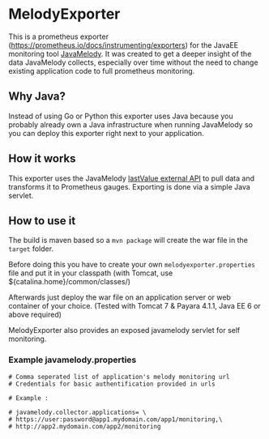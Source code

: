 # MelodyExporter

This is a prometheus exporter (<https://prometheus.io/docs/instrumenting/exporters>) for the JavaEE monitoring tool [JavaMelody](https://github.com/javamelody/javamelody/wiki). It was created to get a deeper insight of the data JavaMelody collects, especially over time without the need to change existing application code to full prometheus monitoring.

## Why Java?

Instead of using Go or Python this exporter uses Java because you probably already own a Java infrastructure when running JavaMelody so you can deploy this exporter right next to your application.

## How it works

This exporter uses the JavaMelody [lastValue external API](https://github.com/javamelody/javamelody/wiki/ExternalAPI#png-and-lastvalue) to pull data and transforms it to Prometheus gauges. Exporting is done via a simple Java servlet.

## How to use it
The build is maven based so a `mvn package` will create the war file in the `target` folder.

Before doing this you have to create your own `melodyexporter.properties` file and put it in your classpath (with Tomcat, use ${catalina.home}/common/classes/)

Afterwards just deploy the war file on an application server or web container of your choice. (Tested with Tomcat 7 & Payara 4.1.1, Java EE 6 or above required)

MelodyExporter also provides an exposed javamelody servlet for self monitoring.

### Example javamelody.properties

	# Comma seperated list of application's melody monitoring url
	# Credentials for basic authentification provided in urls

	# Example :

	# javamelody.collector.applications= \
	# https://user:password@app1.mydomain.com/app1/monitoring,\
	# http://app2.mydomain.com/app2/monitoring	
